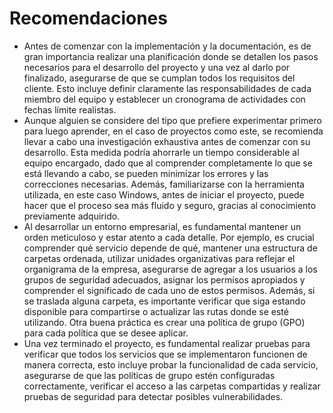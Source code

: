 # Recomendaciones

- Antes de comenzar con la implementación y la documentación, es de gran importancia realizar una planificación donde se
  detallen los pasos necesarios para el desarrollo del proyecto y una vez al darlo por finalizado, asegurarse de que se
  cumplan todos los requisitos del cliente. Esto incluye definir claramente las responsabilidades de cada miembro del
  equipo y establecer un cronograma de actividades con fechas límite realistas.
- Aunque alguien se considere del tipo que prefiere experimentar primero para luego aprender, en el caso de proyectos
  como este, se recomienda llevar a cabo una investigación exhaustiva antes de comenzar con su
  desarrollo. Esta medida podría ahorrarle un tiempo considerable al equipo encargado, dado que al comprender
  completamente lo que se está llevando a cabo, se pueden minimizar los errores y las correcciones necesarias. Además,
  familiarizarse con la herramienta utilizada, en este caso Windows, antes de iniciar el proyecto, puede hacer que el
  proceso sea más fluido y seguro, gracias al conocimiento previamente adquirido.
- Al desarrollar un entorno empresarial, es fundamental mantener un orden meticuloso y estar atento a cada detalle. Por
  ejemplo, es crucial comprender qué servicio depende de qué, mantener una estructura de carpetas ordenada, utilizar
  unidades organizativas para reflejar el organigrama de la empresa, asegurarse de agregar a los usuarios a los grupos
  de seguridad adecuados, asignar los permisos apropiados y comprender el significado de cada uno de estos permisos.
  Además, si se traslada alguna carpeta, es importante verificar que siga estando disponible para compartirse o
  actualizar las rutas donde se esté utilizando. Otra buena práctica es crear una política de grupo (GPO) para cada
  política que se desee aplicar.
- Una vez terminado el proyecto, es fundamental realizar pruebas para verificar que todos los servicios que se
  implementaron funcionen de manera correcta, esto incluye probar la funcionalidad de cada servicio, asegurarse de que
  las políticas de grupo estén configuradas correctamente, verificar el acceso a las carpetas compartidas y realizar
  pruebas de seguridad para detectar posibles vulnerabilidades.

